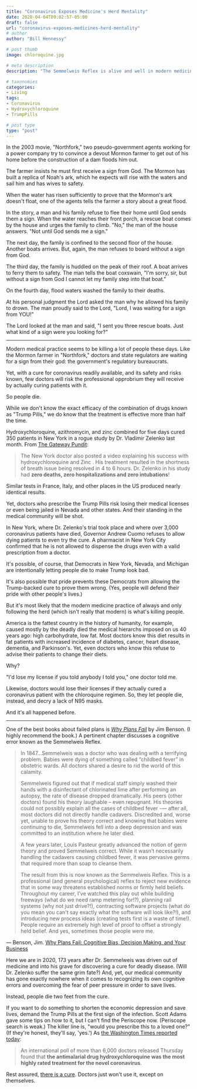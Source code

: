 ```yaml
---
title: "Coronavirus Exposes Medicine's Herd Mentality"
date: 2020-04-04T09:02:57-05:00
draft: false
url: "coronavirus-exposes-medicines-herd-mentality"
# author
author: "Bill Hennessy"

# post thumb
image: chloroquine.jpg

# meta description
description: "The Semmelweis Reflex is alive and well in modern medicine"

# taxonomies
categories: 
- Living
tags:
- Coronavirus
- Hydroxychloroquine
- TrumpPills

# post type
type: "post"
---
```


In the 2003 movie, "Northfork," two pseudo-government agents working for a power company try to convince a devout Mormon farmer to get out of his home before the construction of a dam floods him out. 

The farmer insists he must first receive a sign from God. The Mormon has built a replica of Noah's ark, which he expects will rise with the waters and sail him and has wives to safety. 

When the water has risen sufficiently to prove that the Mormon's ark doesn't float, one of the agents tells the farmer a story about a great flood. 

In the story, a man and his family refuse to flee their home until God sends them a sign. When the water reaches their front porch, a rescue boat comes by the house and urges the family to climb. "No," the man of the house answers. "Not until God sends me a sign."

The next day, the family is confined to the second floor of the house. Another boats arrives. But, again, the man refuses to board without a sign from God.

The third day, the family is huddled on the peak of their roof. A boat arrives to ferry them to safety. The man tells the boat coxswain, "I'm sorry, sir, but without a sign from God I cannot let my family step into that boat."

On the fourth day, flood waters washed the family to their deaths.

At his personal judgment the Lord asked the man why he allowed his family to drown. The man proudly said to the Lord, "Lord, I was waiting for a sign from YOU!" 

The Lord looked at the man and said, "I sent you three rescue boats. Just what kind of a sign were you looking for?"

---

Modern medical practice seems to be killing a lot of people these days. Like the Mormon farmer in "Northfork," doctors and state regulators are waiting for a sign from their god: the government's regulatory bureaucrats. 

Yet, with a cure for coronavirus readily available, and its safety and risks known, few doctors will risk the professional opprobrium they will receive by actually curing patients with it. 

So people die. 

While we don't know the exact efficacy of the combination of drugs known as "Trump Pills," we do know that the treatment is effective more than half the time. 

Hydroxychloroquine, azithromycin, and zinc combined for five days cured 350 patients in New York in a rogue study by Dr. Vladimir Zelenko last month. From [The Gateway Pundit](https://www.thegatewaypundit.com/2020/03/update-dr-zelenko-has-now-treated-699-coronavirus-patients-with-100-success-rate-using-hydroxychloroquine-zinc-and-z-pak/):

> The New York doctor also posted a video explaining his success with hydroxychloroquine and Zinc .  His treatment resulted in the shortness of breath issue being resolved in 4 to 6 hours.  Dr. Zelenko in his study had **zero deaths, zero hospitalizations and zero intubations**!

Similar tests in France, Italy, and other places in the US produced nearly identical results. 

Yet, doctors who prescribe the Trump Pills risk losing their medical licenses or even being jailed in Nevada and other states. And their standing in the medical community will be shot.

In New York, where Dr. Zelenko's trial took place and where over 3,000 coronavirus patients have died, Governor Andrew Cuomo refuses to allow dying patients to even try the cure. A pharmacist in New York City confirmed that he is not allowed to dispense the drugs even with a valid prescription from a doctor. 

It's possible, of course, that Democrats in New York, Nevada, and Michigan are intentionally letting people die to make Trump look bad.

It's also possible that pride prevents these Democrats from allowing the Trump-backed cure to prove them wrong. (Yes, people will defend their pride with other people's lives.)

But it's most likely that the modern medicine practice of always and only following the herd (which isn't really that modern) is what's killing people. 

America is the fattest country in the history of humanity, for example, caused mostly by the deadly died the medical hierarchs imposed on us 40 years ago: high carbohydrate, low fat. Most doctors know this diet results in fat patients with increased incidence of diabetes, cancer, heart disease, dementia, and Parkinson's. Yet, even doctors who know this refuse to advise their patients to change their diets. 

Why?

"I'd lose my license if you told anybody I told you," one doctor told me. 

Likewise, doctors would lose their licenses if they actually cured a coronavirus patient with the chloroquine regimen. So, they let people die, instead, and decry a lack of N95 masks. 

And it's all happened before.

---

One of the best books about failed plans is [*Why Plans Fail*](https://www.amazon.com/Why-Plans-Fail-Business-MemeMachine/dp/0989081222/ref=sr_1_1_sspa?dchild=1&keywords=why+plans+fail&qid=1586011609&sr=8-1-spons&psc=1&spLa=ZW5jcnlwdGVkUXVhbGlmaWVyPUEyOE1TVkdMREozWEJNJmVuY3J5cHRlZElkPUFCMTNXQzhIR0ZURU0mZW5jcnlwdGVkQWRJZD1BMDAwNDc4NTEzOVM4V1FOOU9BNVUmd2lkZ2V0TmFtZT1zcF9hdGYmYWN0aW9uPWNsaWNrUmVkaXJlY3QmZG9Ob3RMb2dDbGljaz10cnVl) by Jim Benson. (I highly recommend the book.) A pertinent chapter discusses a cognitive error known as the Semmelweis Reflex. 

> In 1847...Semmelweis was a doctor who was dealing with a terrifying problem. Babies were dying of something called “childbed fever” in obstetric wards. All doctors shared a desire to rid the world of this calamity.
>  
> Semmelweis figured out that if medical staff simply washed their hands with a disinfectant of chlorinated lime after performing an autopsy, the rate of disease dropped dramatically. His peers (other doctors) found his theory laughable – even repugnant. His theories could not possibly explain all the cases of childbed fever -— after all, most doctors did not directly handle cadavers. Discredited and, worse yet, unable to prove his theory correct and knowing that babies were continuing to die, Semmelweis fell into a deep depression and was committed to an institution where he later died. 
> 
> A few years later, Louis Pasteur greatly advanced the notion of germ theory and proved Semmelweis correct. While it wasn’t necessarily handling the cadavers causing childbed fever, it was pervasive germs that required more than soap to cleanse them. 
> 
> The result from this is now known as the Semmelweis Reflex. This is a professional (and general psychological) reflex to reject new evidence that in some way threatens established norms or firmly held beliefs. Throughout my career, I’ve watched this play out while building freeways (what do we need ramp metering for!?), planning rail systems (why not just drive?!), contracting software projects (what do you mean you can't say exactly what the software will look like?!), and introducing new process ideas (creating tests first is a waste of time!). People require an extremely high level of proof to offset a strongly held belief. And yes, sometimes those people were me.

— Benson, Jim. [Why Plans Fail: Cognitive Bias, Decision Making, and Your Business](https://www.amazon.com/Why-Plans-Fail-Business-MemeMachine/dp/0989081222/ref=sr_1_1_sspa?dchild=1&keywords=why+plans+fail&qid=1586011609&sr=8-1-spons&psc=1&spLa=ZW5jcnlwdGVkUXVhbGlmaWVyPUEyOE1TVkdMREozWEJNJmVuY3J5cHRlZElkPUFCMTNXQzhIR0ZURU0mZW5jcnlwdGVkQWRJZD1BMDAwNDc4NTEzOVM4V1FOOU9BNVUmd2lkZ2V0TmFtZT1zcF9hdGYmYWN0aW9uPWNsaWNrUmVkaXJlY3QmZG9Ob3RMb2dDbGljaz10cnVl) 

Here we are in 2020, 173 years after Dr. Semmelweis was driven out of medicine and into his grave for discovering a cure for deadly disease. (Will Dr. Zelenko suffer the same grim fate?) And, yet, our medical community has gone exactly nowhere when it comes to recognizing its own cognitive errors and overcoming the fear of peer pressure in order to save lives. 

Instead, people die two feet from the cure. 

If you want to do something to shorten the economic depression and save lives, demand the Trump Pills at the first sign of the infection. Scott Adams gave some tips on how to it, but I can't find the Periscope now. (Periscope search is weak.) The killer line is, "would you prescribe this to a loved one?" (If they're honest, they'll say, 'yes.') As [the Washington Times reported today](https://www.washingtontimes.com/news/2020/apr/2/hydroxychloroquine-rated-most-effective-therapy-do/):

> An international poll of more than 6,000 doctors released Thursday found that **the antimalarial drug hydroxychloroquine was the most highly rated treatment for the novel coronavirus**.


Rest assured, [there is a cure](https://www.washingtontimes.com/news/2020/apr/2/hydroxychloroquine-rated-most-effective-therapy-do/). Doctors just won't use it, except on themselves.

